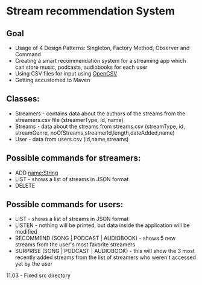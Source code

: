 # Stream recommendation System

## Goal

- Usage of 4 Design Patterns: Singleton, Factory Method, Observer and Command
- Creating a smart recommendation system for a streaming app which can store music, podcasts, audiobooks for each user
- Using CSV files for input using [OpenCSV](https://mvnrepository.com/artifact/com.opencsv/opencsv/5.7.1)
- Getting accustomed to Maven

## Classes:
- Streamers - contains data about the authors of the streams from the streamers.csv file (streamerType, id, name)
- Streams - data about the streams from streams.csv (streamType, id, streamGenre, noOfStreams,streamerId,length,dateAdded,name)
- User - data from users.csv (id,name,streams)

## Possible commands for streamers:
- <streamerId> ADD <streamType> <id> <streamGenre> <length> <name:String>
- <streamerId> LIST - shows a list of streams in JSON format
- <streamerId> DELETE <streamId>

## Possible commands for users:
- <userId> LIST - shows a list of streams in JSON format
- <userId> LISTEN <streamId> - nothing will be printed, but data inside the application will be modified
- <userId> RECOMMEND (SONG | PODCAST | AUDIOBOOK) - shows 5 new streams from the user's most favorite streamers
- <userId> SURPRISE (SONG | PODCAST | AUDIOBOOK) - this will show the 3 most recently added streams from the list of streamers who weren't accessed yet by the user


11.03 - Fixed src directory
